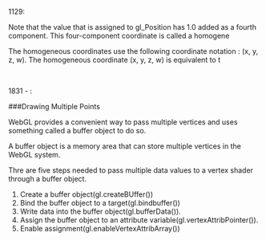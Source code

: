 1129:

Note that the value that is assigned to gl_Position has 1.0 added as a fourth component. This four-component coordinate is called a homogene

The homogeneous coordinates use the following coordinate notation : (x, y, z, w). The homogeneous coordinate (x, y, z, w) is equivalent to t

<br>

1831 - :

###Drawing Multiple Points

WebGL provides a  convenient way to pass multiple vertices and uses something called a buffer object to do so.

A buffer object is a memory area that can store multiple vertices in the WebGL system.


Thre are five steps needed to pass multiple data values to a vertex shader through a buffer object.

1. Create a buffer object(gl.createBUffer())
2. Bind the buffer object to a target(gl.bindbuffer())
3. Write data into the buffer object(gl.bufferData()).
4. Assign the buffer object to an attribute variable(gl.vertexAttribPointer()).
5. Enable assignment(gl.enableVertexAttribArray())

